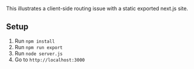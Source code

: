 This illustrates a client-side routing issue with a static exported next.js site.

## Setup
1. Run `npm install`
1. Run `npm run export`
1. Run `node server.js`
1. Go to `http://localhost:3000` 
